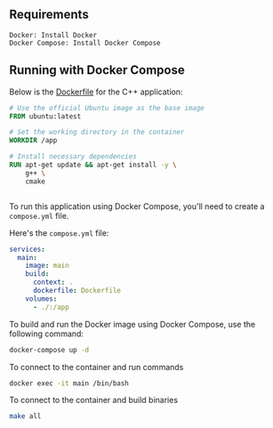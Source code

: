 
## Requirements

    Docker: Install Docker
    Docker Compose: Install Docker Compose
    

## Running with Docker Compose

Below is the [Dockerfile](Dockerfile) for the C++ application:

```Dockerfile
# Use the official Ubuntu image as the base image
FROM ubuntu:latest

# Set the working directory in the container
WORKDIR /app

# Install necessary dependencies
RUN apt-get update && apt-get install -y \
    g++ \
    cmake



```

To run this application using Docker Compose, you'll need to create a `compose.yml` file.

Here's the `compose.yml` file:

```yaml
services:
  main:
    image: main
    build:
      context: .
      dockerfile: Dockerfile
    volumes:
      - ./:/app

```

To build and run the Docker image using Docker Compose, use the following command:

```bash
docker-compose up -d
```

To connect to the container and run commands 

```bash
docker exec -it main /bin/bash
```

To connect to the container and build binaries

```bash
make all 
```

